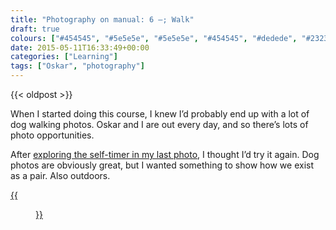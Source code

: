 ```yaml
---
title: "Photography on manual: 6 –; Walk"
draft: true
colours: ["#454545", "#5e5e5e", "#5e5e5e", "#454545", "#dedede", "#232323", "#dedede"]
date: 2015-05-11T16:33:49+00:00
categories: ["Learning"]
tags: ["Oskar", "photography"]
---
```


{{< oldpost >}}

When I started doing this course, I knew I’d probably end up with a lot of dog walking photos. Oskar and I are out every day, and so there’s lots of photo opportunities.

After [exploring the self-timer in my last photo](http://laurakalbag.wpengine.com/photography-on-manual-5-levitation/), I thought I’d try it again. Dog photos are obviously great, but I wanted something to show how we exist as a pair. Also outdoors.

[{{<figure class="wp-caption aligncenter size-full wp-image-4682" src="/images/2015/05/DSCF4196-small.jpg" alt="Me and Oskar the dog, sitting together on a bench on the horizon of a big park" width="1500" height="1000" caption="**East Brighton rest.** I knocked the grass back a bit, as it was very bright, and I brought out the blue in the sky with curves.">}}](/images/2015/05/DSCF4196-small.jpg)
